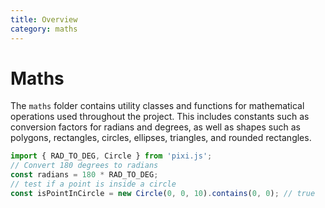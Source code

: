 ```yaml
---
title: Overview
category: maths
---
```


# Maths

The `maths` folder contains utility classes and functions for mathematical operations used throughout the project.
This includes constants such as conversion factors for radians and degrees, as well as shapes such as polygons,
rectangles, circles, ellipses, triangles, and rounded rectangles.

```js
import { RAD_TO_DEG, Circle } from 'pixi.js';
// Convert 180 degrees to radians
const radians = 180 * RAD_TO_DEG;
// test if a point is inside a circle
const isPointInCircle = new Circle(0, 0, 10).contains(0, 0); // true
```
